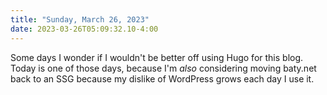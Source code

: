 ```yaml
---
title: "Sunday, March 26, 2023"
date: 2023-03-26T05:09:32.10-4:00
---
```


Some days I wonder if I wouldn't be better off using Hugo for this blog. Today is one of those days, because I'm _also_ considering moving baty.net back to an SSG because my dislike of WordPress grows each day I use it.
